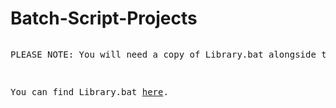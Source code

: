 # Batch-Script-Projects

<pre>
<p>PLEASE NOTE: You will need a copy of Library.bat alongside these projects.</p>
<p>You can find Library.bat <a href="https://github.com/IcarusLivesHF/Windows-Batch-Library/blob/master/Library.bat">here</a>.</p>
</pre>
